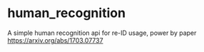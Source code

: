 # human_recognition
A simple human recognition api for re-ID usage, power by paper https://arxiv.org/abs/1703.07737
